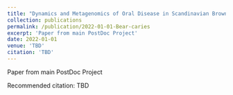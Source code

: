 ```yaml
---
title: "Dynamics and Metagenomics of Oral Disease in Scandinavian Brown Bears (Ursus arctos) "
collection: publications
permalink: /publication/2022-01-01-Bear-caries
excerpt: 'Paper from main PostDoc Project'
date: 2022-01-01
venue: 'TBD'
citation: 'TBD'
---
```

Paper from main PostDoc Project

Recommended citation: TBD
